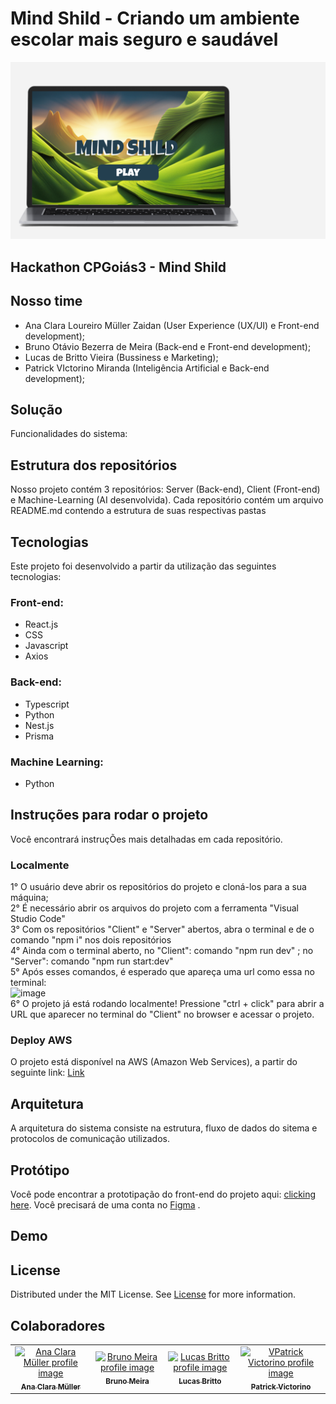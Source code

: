 # Mind Shild - Criando um ambiente escolar mais seguro e saudável
![capa Mind Shild](https://github.com/Mind-Shield/.github/blob/main/assets/capaMINDSHILD.png) <br>
## Hackathon CPGoiás3 - Mind Shild

## Nosso time
- Ana Clara Loureiro Müller Zaidan (User Experience (UX/UI) e Front-end development);
- Bruno Otávio Bezerra de Meira (Back-end e Front-end development);
- Lucas de Britto Vieira (Bussiness e Marketing);
- Patrick VIctorino Miranda (Inteligência Artificial e Back-end development);

## Solução


Funcionalidades do sistema:


## Estrutura dos repositórios
Nosso projeto contém 3 repositórios: Server (Back-end), Client (Front-end) e Machine-Learning (AI desenvolvida).
Cada repositório contém um arquivo README.md contendo a estrutura de suas respectivas pastas

## Tecnologias

 Este projeto foi desenvolvido a partir da utilização das seguintes tecnologias:
 
 ### Front-end:
 - React.js
 - CSS
 - Javascript
 - Axios
 
 ### Back-end:
 - Typescript
 - Python
 - Nest.js
 - Prisma
 
 ### Machine Learning:
 - Python
 
## Instruções para rodar o projeto 
Você encontrará instruçÕes mais detalhadas em cada repositório.

### Localmente

1° O usuário deve abrir os repositórios do projeto e cloná-los para a sua máquina; <br>
2° É necessário abrir os arquivos do projeto com a ferramenta "Visual Studio Code" <br>
3° Com os repositórios "Client" e "Server" abertos, abra o terminal e de o comando "npm i" nos dois repositórios<br>
4° Ainda com o terminal aberto, no "Client": comando "npm run dev" ; no "Server": comando "npm run start:dev"<br>
5° Após esses comandos, é esperado que apareça uma url como essa no terminal: <br>
![image](https://user-images.githubusercontent.com/99264876/236677831-04ca77b2-50e1-429f-8d08-794153fa676b.png) <br>
6° O projeto já está rodando localmente! Pressione "ctrl + click" para abrir a URL que aparecer no terminal do "Client" no browser e acessar o projeto.<br>

### Deploy AWS
O projeto está disponível na AWS (Amazon Web Services), a partir do seguinte link: [Link]() 

## Arquitetura
A arquitetura do sistema consiste na estrutura, fluxo de dados do sitema e protocolos de comunicação utilizados.

## Protótipo

Você pode encontrar a prototipação do front-end do projeto aqui:  [clicking here](https://www.figma.com/file/fM3D5OXI5nZnPCnyaK2Tym/hackas-escolas?type=design&node-id=0%3A1&t=e1WctbQKHJ2ysax0-1). Você precisará de uma conta no  [Figma](https://www.figma.com/) .

## Demo

## License

Distributed under the MIT License. See [License](https://github.com/Mind-Shild/LICENSE) for more information.

## Colaboradores
<table>
  <tr>
    <td align="center">
      <a href="https://www.linkedin.com/in/ana-clara-loureiro-muller-zaidan/">
        <img src="https://media.licdn.com/dms/image/C4E03AQFESfiDsz5Reg/profile-displayphoto-shrink_800_800/0/1646850304947?e=1688601600&v=beta&t=ZjRBXNdeJ_yFPBBZ_b0cX9ly3eWj41qfTrhmCfsCt_U" width="100px;" alt="Ana Clara Müller profile image"/><br>
        <sub>
          <b>Ana Clara Müller</b>
        </sub>
      </a>
    </td>
    <td align="center">
      <a href="https://www.linkedin.com/in/bruno-omeira/">
        <img src="https://avatars.githubusercontent.com/u/99202553?v=4" width="100px;" alt="Bruno Meira profile image"/><br>
        <sub>
          <b>Bruno Meira</b>
        </sub>
      </a>
    </td>
    <td align="center">
      <a href="https://www.linkedin.com/in/lucas-britto-376665208/">
        <img src="https://media.licdn.com/dms/image/C4D03AQFd5IS-7rpuXw/profile-displayphoto-shrink_800_800/0/1644596401709?e=1691625600&v=beta&t=yi5PC_eGA5j37Q-hIlTxb1I47h8BfQ7_jSnUf1Icvug" width="100px;" alt="Lucas Britto profile image"/><br>
        <sub>
          <b>Lucas Britto</b>
        </sub>
      </a>
    </td>
    <td align="center">
      <a href="https://www.linkedin.com/in/patrick-miranda/">
        <img src="https://media.licdn.com/dms/image/D4D03AQHVEwfnpo1pFA/profile-displayphoto-shrink_800_800/0/1681828189039?e=1691625600&v=beta&t=RSda62UAPjIsJD97qklMTH09nKC-01kMX6dSWELrAyQ" width="100px;" alt="VPatrick Victorino profile image"/><br>
        <sub>
          <b>Patrick Victorino</b>
        </sub>
      </a>
    </td>
  </tr>
</table>

